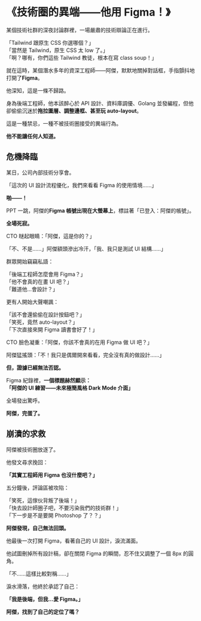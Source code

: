 # 《技術圈的異端——他用 Figma！》

某個技術社群的深夜討論群裡，一場嚴肅的技術辯論正在進行。  

「Tailwind 跟原生 CSS 你選哪個？」  
「當然是 Tailwind，原生 CSS 太 low 了。」  
「啊？哪有，你們這些 Tailwind 教徒，根本在寫 class soup！」  

就在這時，某個潛水多年的資深工程師——阿傑，默默地關掉對話框，手指顫抖地打開了**Figma**。  

他深知，這是一條不歸路。  

身為後端工程師，他本該醉心於 API 設計、資料庫調優、Golang 並發編程，但他卻偷偷沉迷於**拖拉圖層、調整邊框、甚至玩 auto-layout**。

這是一種禁忌，一種不被技術圈接受的異端行為。  

**他不能讓任何人知道。**  


## 危機降臨  

某日，公司內部技術分享會。  

「這次的 UI 設計流程優化，我們來看看 Figma 的使用情境……」  

**啪——！**  

PPT 一跳，阿傑的**Figma 帳號出現在大螢幕上**，標註著「已登入：阿傑的帳號」。  

**全場死寂。**  

CTO 瞇起眼睛：「阿傑，這是你的？」  

「不、不是……」阿傑額頭滲出冷汗，「我、我只是測試 UI 結構……」  

群眾開始竊竊私語：  

「後端工程師怎麼會用 Figma？」  
「他不會真的在畫 UI 吧？」  
「難道他…會設計？」  

更有人開始大聲嘲諷：  

「該不會還偷偷在設計按鈕吧？」  
「笑死，竟然 auto-layout？」  
「下次直接來開 Figma 讀書會好了！」  

CTO 臉色凝重：「阿傑，你該不會真的在用 Figma 做 UI 吧？」  

阿傑猛搖頭：「不！我只是偶爾開來看看，完全沒有真的做設計……」  

**但，證據已經無法否認。**  

Figma 紀錄裡，**一個標題赫然顯示：**  
**「阿傑的 UI 練習——未來極簡風格 Dark Mode 介面」**  

全場發出驚呼。  

**阿傑，完蛋了。**  


##  崩潰的求救  

阿傑被技術圈放逐了。  

他發文尋求挽回：  

**「其實工程師用 Figma 也沒什麼吧？」**  

五分鐘後，評論區被攻陷：  

「笑死，這傢伙背叛了後端！」  
「快去設計師圈子吧，不要污染我們的技術群！」  
「下一步是不是要開 Photoshop 了？？」  

**阿傑發現，自己無法回頭。**  

他最後一次打開 Figma，看著自己的 UI 設計，淚流滿面。  

他試圖刪掉所有設計稿，卻在關閉 Figma 的瞬間，忍不住又調整了一個 8px 的圓角。  

「不……這樣比較對稱……」  

淚水滑落，他終於承認了自己：  

**「我是後端，但我…愛 Figma。」**  

**阿傑，找到了自己的定位了嗎？**